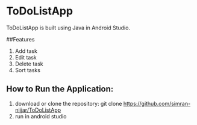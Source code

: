 # ToDoListApp
ToDoListApp is built using Java in Android Studio.

##Features
1. Add task
2. Edit task
3. Delete task
4. Sort tasks

## How to Run the Application:
1. download or clone the repository: git clone https://github.com/simran-nijjar/ToDoListApp
2. run in android studio
